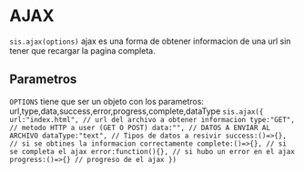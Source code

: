 # AJAX
``` sis.ajax(options) ```
ajax es una forma de obtener informacion de una url sin tener que recargar la pagina completa.

## Parametros
  ``` OPTIONS ```
    tiene que ser un objeto con los parametros: url,type,data,success,error,progress,complete,dataType
    ```
      sis.ajax({
        url:"index.html", // url del archivo a obtener informacion
        type:"GET", // metodo HTTP a user (GET O POST)
        data:"", // DATOS A ENVIAR AL ARCHIVO
        dataType:"text", // Tipos de datos a resivir
        success:()=>{}, // si se obtines la informacion correctamente
        complete:()=>{}, // si se completa el ajax
        error:function(){}, // si hubo un error en el ajax
        progress:()=>{} // progreso de el ajax
      })
    ```
